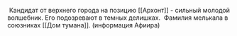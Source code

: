 
 Кандидат от верхнего города на позицию [[Архонт]] - сильный молодой волшебник. Его подозревают в темных делишках. 
 Фамилия мелькала в союзниках [[Дом тумана]]. (информация Афиира)